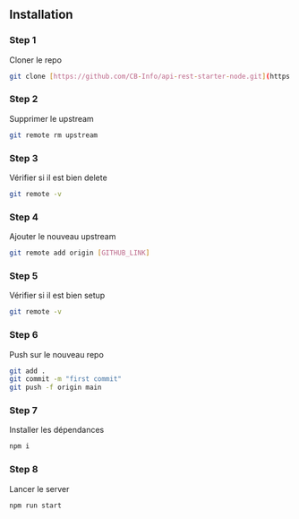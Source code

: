 ## Installation
### Step 1

Cloner le repo

```bash
git clone [https://github.com/CB-Info/api-rest-starter-node.git](https://github.com/CB-Info/api-rest-starter-node.git)
```

### Step 2

Supprimer le upstream

```bash
git remote rm upstream
```

### Step 3

Vérifier si il est bien delete

```bash
git remote -v
```

### Step 4

Ajouter le nouveau upstream

```bash
git remote add origin [GITHUB_LINK]
```

### Step 5

Vérifier si il est bien setup

```bash
git remote -v
```

### Step 6

Push sur le nouveau repo

```bash
git add .
git commit -m "first commit"
git push -f origin main
```

### Step 7

Installer les dépendances

```bash
npm i
```

### Step 8

Lancer le server

```bash
npm run start
```
